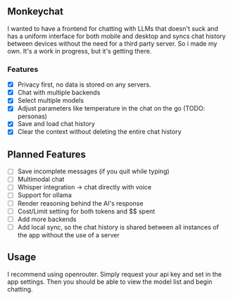 ## Monkeychat

I wanted to have a frontend for chatting with LLMs that doesn't suck and
has a uniform interface for both mobile and desktop and syncs chat history between devices without the need for a third party server.
So i made my own. It's a work in progress, but it's getting there.

### Features
- [x] Privacy first, no data is stored on any servers.
- [x] Chat with multiple backends
- [x] Select multiple models
- [x] Adjust parameters like temperature in the chat on the go (TODO: personas)
- [x] Save and load chat history
- [x] Clear the context without deleting the entire chat history

## Planned Features
- [ ] Save incomplete messages (if you quit while typing)
- [ ] Multimodal chat
- [ ] Whisper integration -> chat directly with voice
- [ ] Support for ollama
- [ ] Render reasoning behind the AI's response
- [ ] Cost/Limit setting for both tokens and $$ spent
- [ ] Add more backends
- [ ] Add local sync, so the chat history is shared between all instances of the app without the use of a server

## Usage
I recommend using openrouter. Simply request your api key and set in the app settings. Then you should be able to view the model list and begin chatting.
